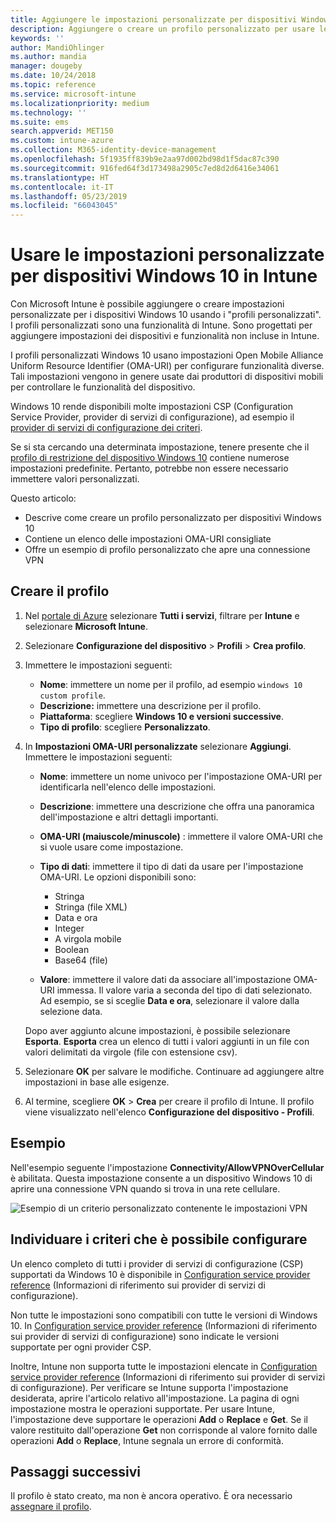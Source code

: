 ```yaml
---
title: Aggiungere le impostazioni personalizzate per dispositivi Windows 10 in Microsoft Intune - Azure | Microsoft Docs
description: Aggiungere o creare un profilo personalizzato per usare le impostazioni OMA-URI per i dispositivi che eseguono Windows 10 in Microsoft Intune. Usare un profilo personalizzato per aggiungere le impostazioni personalizzate.
keywords: ''
author: MandiOhlinger
ms.author: mandia
manager: dougeby
ms.date: 10/24/2018
ms.topic: reference
ms.service: microsoft-intune
ms.localizationpriority: medium
ms.technology: ''
ms.suite: ems
search.appverid: MET150
ms.custom: intune-azure
ms.collection: M365-identity-device-management
ms.openlocfilehash: 5f1935ff839b9e2aa97d002bd98d1f5dac87c390
ms.sourcegitcommit: 916fed64f3d173498a2905c7ed8d2d6416e34061
ms.translationtype: HT
ms.contentlocale: it-IT
ms.lasthandoff: 05/23/2019
ms.locfileid: "66043045"
---
```

# <a name="use-custom-settings-for-windows-10-devices-in-intune"></a>Usare le impostazioni personalizzate per dispositivi Windows 10 in Intune

Con Microsoft Intune è possibile aggiungere o creare impostazioni personalizzate per i dispositivi Windows 10 usando i "profili personalizzati". I profili personalizzati sono una funzionalità di Intune. Sono progettati per aggiungere impostazioni dei dispositivi e funzionalità non incluse in Intune.

I profili personalizzati Windows 10 usano impostazioni Open Mobile Alliance Uniform Resource Identifier (OMA-URI) per configurare funzionalità diverse. Tali impostazioni vengono in genere usate dai produttori di dispositivi mobili per controllare le funzionalità del dispositivo. 

Windows 10 rende disponibili molte impostazioni CSP (Configuration Service Provider, provider di servizi di configurazione), ad esempio il [provider di servizi di configurazione dei criteri](https://technet.microsoft.com/itpro/windows/manage/how-it-pros-can-use-configuration-service-providers).

Se si sta cercando una determinata impostazione, tenere presente che il [profilo di restrizione del dispositivo Windows 10](device-restrictions-windows-10.md) contiene numerose impostazioni predefinite. Pertanto, potrebbe non essere necessario immettere valori personalizzati.

Questo articolo:

- Descrive come creare un profilo personalizzato per dispositivi Windows 10
- Contiene un elenco delle impostazioni OMA-URI consigliate
- Offre un esempio di profilo personalizzato che apre una connessione VPN

## <a name="create-the-profile"></a>Creare il profilo

1. Nel [portale di Azure](https://portal.azure.com) selezionare **Tutti i servizi**, filtrare per **Intune** e selezionare **Microsoft Intune**.
2. Selezionare **Configurazione del dispositivo** > **Profili** > **Crea profilo**.
3. Immettere le impostazioni seguenti:

    - **Nome**: immettere un nome per il profilo, ad esempio `windows 10 custom profile`.
    - **Descrizione:** immettere una descrizione per il profilo.
    - **Piattaforma**: scegliere **Windows 10 e versioni successive**.
    - **Tipo di profilo**: scegliere **Personalizzato**.

4. In **Impostazioni OMA-URI personalizzate** selezionare **Aggiungi**. Immettere le impostazioni seguenti:

    - **Nome**: immettere un nome univoco per l'impostazione OMA-URI per identificarla nell'elenco delle impostazioni.
    - **Descrizione**: immettere una descrizione che offra una panoramica dell'impostazione e altri dettagli importanti.
    - **OMA-URI (maiuscole/minuscole)** : immettere il valore OMA-URI che si vuole usare come impostazione.
    - **Tipo di dati**: immettere il tipo di dati da usare per l'impostazione OMA-URI. Le opzioni disponibili sono:

        - Stringa
        - Stringa (file XML)
        - Data e ora
        - Integer
        - A virgola mobile
        - Boolean
        - Base64 (file)

    - **Valore**: immettere il valore dati da associare all'impostazione OMA-URI immessa. Il valore varia a seconda del tipo di dati selezionato. Ad esempio, se si sceglie **Data e ora**, selezionare il valore dalla selezione data.

    Dopo aver aggiunto alcune impostazioni, è possibile selezionare **Esporta**. **Esporta** crea un elenco di tutti i valori aggiunti in un file con valori delimitati da virgole (file con estensione csv).

5. Selezionare **OK** per salvare le modifiche. Continuare ad aggiungere altre impostazioni in base alle esigenze.
6. Al termine, scegliere **OK** > **Crea** per creare il profilo di Intune. Il profilo viene visualizzato nell'elenco **Configurazione del dispositivo - Profili**.

## <a name="example"></a>Esempio

Nell'esempio seguente l'impostazione **Connectivity/AllowVPNOverCellular** è abilitata. Questa impostazione consente a un dispositivo Windows 10 di aprire una connessione VPN quando si trova in una rete cellulare.

![Esempio di un criterio personalizzato contenente le impostazioni VPN](./media/custom-policy-example.png)

## <a name="find-the-policies-you-can-configure"></a>Individuare i criteri che è possibile configurare

Un elenco completo di tutti i provider di servizi di configurazione (CSP) supportati da Windows 10 è disponibile in [Configuration service provider reference](https://msdn.microsoft.com/windows/hardware/commercialize/customize/mdm/configuration-service-provider-reference) (Informazioni di riferimento sui provider di servizi di configurazione).

Non tutte le impostazioni sono compatibili con tutte le versioni di Windows 10. In [Configuration service provider reference](https://msdn.microsoft.com/windows/hardware/commercialize/customize/mdm/configuration-service-provider-reference) (Informazioni di riferimento sui provider di servizi di configurazione) sono indicate le versioni supportate per ogni provider CSP.

Inoltre, Intune non supporta tutte le impostazioni elencate in [Configuration service provider reference](https://msdn.microsoft.com/windows/hardware/commercialize/customize/mdm/configuration-service-provider-reference) (Informazioni di riferimento sui provider di servizi di configurazione). Per verificare se Intune supporta l'impostazione desiderata, aprire l'articolo relativo all'impostazione. La pagina di ogni impostazione mostra le operazioni supportate. Per usare Intune, l'impostazione deve supportare le operazioni **Add** o **Replace** e **Get**. Se il valore restituito dall'operazione **Get** non corrisponde al valore fornito dalle operazioni **Add** o **Replace**, Intune segnala un errore di conformità.

## <a name="next-steps"></a>Passaggi successivi

Il profilo è stato creato, ma non è ancora operativo. È ora necessario [assegnare il profilo](device-profile-assign.md).
